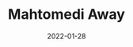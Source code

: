 ---
layout: photo_set
title: Mahtomedi Away
directory_name: mahtomedi_away
permalink: /mahtomedi_away/
description: "An example photo gallery."
thumbnail_photo: 
date: "2022-01-28"

photos:
    set: mahtomedi
    size: 3
---